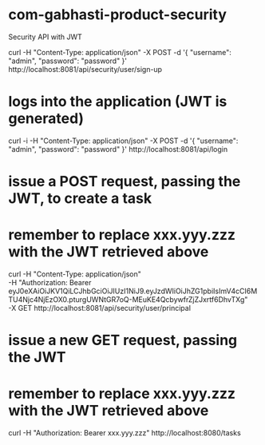 # com-gabhasti-product-security
Security API with JWT

curl -H "Content-Type: application/json" -X POST -d '{
    "username": "admin",
    "password": "password"
}' http://localhost:8081/api/security/user/sign-up

# logs into the application (JWT is generated)
curl -i -H "Content-Type: application/json" -X POST -d '{
    "username": "admin",
    "password": "password"
}' http://localhost:8081/api/login

# issue a POST request, passing the JWT, to create a task
# remember to replace xxx.yyy.zzz with the JWT retrieved above
curl -H "Content-Type: application/json" \
-H "Authorization: Bearer eyJ0eXAiOiJKV1QiLCJhbGciOiJIUzI1NiJ9.eyJzdWIiOiJhZG1pbiIsImV4cCI6MTU4Njc4NjEzOX0.pturgUWNtGR7oQ-MEuKE4QcbywfrZjZJxrtf6DhvTXg" \
-X GET http://localhost:8081/api/security/user/principal

# issue a new GET request, passing the JWT
# remember to replace xxx.yyy.zzz with the JWT retrieved above
curl -H "Authorization: Bearer xxx.yyy.zzz" http://localhost:8080/tasks
